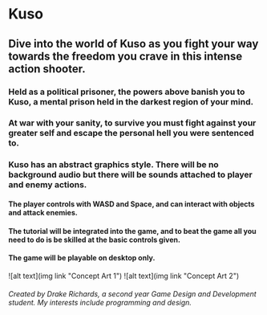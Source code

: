 # Kuso

## Dive into the world of Kuso as you fight your way towards the freedom you crave in this intense action shooter.

### Held as a political prisoner, the powers above banish you to Kuso, a mental prison held in the darkest region of your mind.
### At war with your sanity, to survive you must fight against your greater self and escape the personal hell you were sentenced to.

### Kuso has an abstract graphics style. There will be no background audio but there will be sounds attached to player and enemy actions.

#### The player controls with WASD and Space, and can interact with objects and attack enemies. 
#### The tutorial will be integrated into the game, and to beat the game all you need to do is be skilled at the basic controls given.
#### The game will be playable on desktop only.

![alt text](img link "Concept Art 1")
![alt text](img link "Concept Art 2")

###### Created by Drake Richards, a second year Game Design and Development student. My interests include programming and design.
